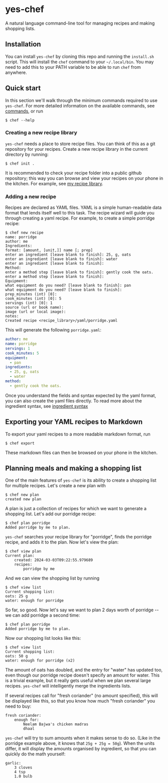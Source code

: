 # yes-chef

A natural language command-line tool for managing recipes and making shopping lists.

## Installation

You can install `yes-chef` by cloning this repo and running the `install.sh` script. This will install the `chef`
command to your `~/.local/bin`. You may need to add this to your PATH variable to be able to run `chef` from anywhere.

## Quick start

In this section we'll walk through the minimum commands required to use `yes-chef`. For more detailed information on the available commands, see [commands](commands.md), or run

```shell
$ chef --help
```

### Creating a new recipe library

`yes-chef` needs a place to store recipe files. You can think of this as a git repository for your recipes. Create a new recipe library in the current directory by running:

```shell
$ chef init .
```

It is recommended to check your recipe folder into a public github repository; this way you can browse and view your recipes on your phone in the kitchen. For example, see [my recipe library](https://github.com/binnev/recipes).

### Adding a new recipe

Recipes are declared as YAML files. YAML is a simple human-readable data format that lends itself well to this task.
The recipe wizard will guide you through creating a yaml recipe.
For example, to create a simple porridge recipe:

```shell
$ chef new recipe
name: porridge
author: me
Ingredients:
format: [amount, [unit,]] name [; prep]
enter an ingredient [leave blank to finish]: 25, g, oats
enter an ingredient [leave blank to finish]: water
enter an ingredient [leave blank to finish]: 
Method:
enter a method step [leave blank to finish]: gently cook the oats. 
enter a method step [leave blank to finish]: 
Equipment:
what equipment do you need? [leave blank to finish]: pan 
what equipment do you need? [leave blank to finish]: 
prep_minutes (int) [0]: 
cook_minutes (int) [0]: 5
servings (int) [0]: 1
source (url or book name): 
image (url or local image): 
notes: 
Created recipe <recipe_library>/yaml/porridge.yaml
```

This will generate the following `porridge.yaml`:

```yaml
author: me
name: porridge
servings: 1
cook_minutes: 5
equipment:
  - pan
ingredients:
  - 25, g, oats
  - water
method:
  - gently cook the oats.
```

Once you understand the fields and syntax expected by the yaml format, you can also create the yaml files directly.
To read more about the ingredient syntax, see [ingredient syntax](ingredient.md)

## Exporting your YAML recipes to Markdown

To export your yaml recipes to a more readable markdown format, run

```shell
$ chef export
```

These markdown files can then be browsed on your phone in the kitchen.

## Planning meals and making a shopping list

One of the main features of `yes-chef` is its ability to create a shopping list for multiple recipes. Let's create a new plan with

```shell
$ chef new plan 
created new plan
```

A plan is just a collection of recipes for which we want to generate a shopping list.
Let's add our porridge recipe:

```shell
$ chef plan porridge
Added porridge by me to plan.
```

`yes-chef` searches your recipe library for "porridge", finds the porridge recipe, and adds it to the plan.
Now let's view the plan:

```shell
$ chef view plan 
Current plan:
    created: 2024-03-03T09:22:55.979689
    recipes:
        porridge by me
```

And we can view the shopping list by running

```shell
$ chef view list
Current shopping list:
oats: 25 g
water: enough for porridge
```

So far, so good. Now let's say we want to plan 2 days worth of porridge -- we can add porridge a second time:

```shell
$ chef plan porridge
Added porridge by me to plan.
```

Now our shopping list looks like this:

```shell
$ chef view list
Current shopping list:
oats: 50 g
water: enough for porridge (x2)
```

The amount of oats has doubled, and the entry for "water" has updated too, even though our porridge recipe doesn't specify an amount for water. 
This is a trivial example, but it really gets useful when we plan several large recipes. `yes-chef` will intelligently merge the ingredients lists.

If several recipes call for "fresh coriander" (no amount specified), this will be displayed like this, so that you know how much "fresh coriander" you need to buy: 

```
fresh coriander:                  
    enough for:
        Neelam Bajwa's chicken madras
        dhaal
```

`yes-chef` will try to sum amounts when it makes sense to do so. (Like in the porridge example above, it knows that `25g + 25g = 50g`). When the units differ, it will display the amounts organised by ingredient, so that you can quickly do the math yourself: 

```
garlic:                           
    3 cloves
    4 tsp
    1.0 bulb
```